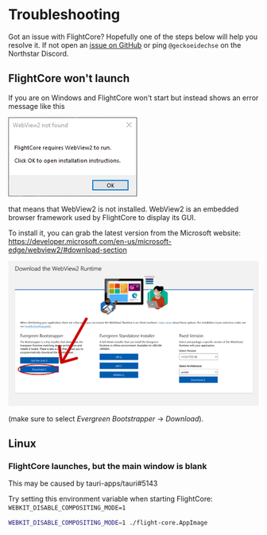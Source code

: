 # Troubleshooting

Got an issue with FlightCore? Hopefully one of the steps below will help you resolve it. If not open an [issue on GitHub](https://github.com/R2NorthstarTools/FlightCore/issues/new) or ping `@geckoeidechse` on the Northstar Discord.

## FlightCore won't launch

If you are on Windows and FlightCore won't start but instead shows an error message like this

![webview2 error message windows](assets/flightcore-webview2-windows-error-message.png)

that means that WebView2 is not installed. WebView2 is an embedded browser framework used by FlightCore to display its GUI.

To install it, you can grab the latest version from the Microsoft website: \
https://developer.microsoft.com/en-us/microsoft-edge/webview2/#download-section

![webview2 download screenshot](assets/webview2-download-screenshot.png)

(make sure to select _Evergreen Bootstrapper_ -> _Download_).


## Linux

### FlightCore launches, but the main window is blank
This may be caused by tauri-apps/tauri#5143

Try setting this environment variable when starting FlightCore:
`WEBKIT_DISABLE_COMPOSITING_MODE=1`

```bash
WEBKIT_DISABLE_COMPOSITING_MODE=1 ./flight-core.AppImage 
```
